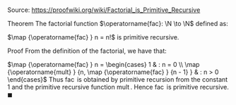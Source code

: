 # 

Source: https://proofwiki.org/wiki/Factorial_is_Primitive_Recursive

Theorem
The factorial function $\operatorname{fac}: \N \to \N$ defined as:

$\map {\operatorname{fac} } n = n!$
is primitive recursive.


Proof
From the definition of the factorial, we have that:

$\map {\operatorname{fac} } n = \begin{cases}
1 & : n = 0 \\
\map {\operatorname{mult} } {n, \map {\operatorname{fac} } {n - 1} } & : n > 0
\end{cases}$
Thus $\operatorname{fac}$ is obtained by primitive recursion from the constant $1$ and the primitive recursive function $\operatorname{mult}$.
Hence $\operatorname{fac}$ is primitive recursive.
$\blacksquare$





